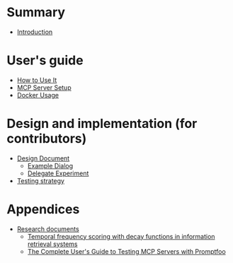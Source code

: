 # Summary

- [Introduction](./introduction.md)

# User's guide

- [How to Use It](./how-to-use.md)
- [MCP Server Setup](./mcp-setup.md)
- [Docker Usage](./docker.md)

# Design and implementation (for contributors)

- [Design Document](./design/design-doc.md)
    - [Example Dialog](./design/example-dialog.md)
    - [Delegate Experiment](./design/experiment-dialog.md)
- [Testing strategy](./design/testing-strategy.md)

# Appendices

- [Research documents]() <!-- Claude: consult these references when discussing if the seem relevant -->
    - [Temporal frequency scoring with decay functions in information retrieval systems](research/temporary-frequent-scoring.md) <!-- Comprehensive analysis of mathematical foundations for temporal scoring in IR systems. Covers exponential decay functions, sliding windows, hybrid approaches, and advanced data structures like TELII. Includes practical implementation strategies for different scales, framework integration patterns, and performance optimization techniques. Essential for understanding the mathematical basis of Hippo's temporal scoring system. -->
    - [The Complete User's Guide to Testing MCP Servers with Promptfoo](research/guide-to-testing-mcp-servers-with-promptfoo.md) <!-- Complete guide for testing MCP servers using promptfoo framework. Covers setup, configuration, multi-step workflows, memory testing, tool invocation validation, conversational flows, and debugging strategies. Includes practical examples for e-commerce, SaaS, and financial services. Valuable for understanding how to comprehensively test MCP server implementations like Hippo. -->